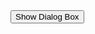 <!DOCTYPE html>
<html lang="en">
<head>
<meta charset="UTF-8">
<meta name="viewport" content="width=device-width, initial-scale=1.0">
<title>javascript</title>
<style>
/* Internal CSS */
body {
  font-family: Arial, sans-serif;
}

.container {
  text-align: center;
  margin-top: 100px;
}

.button {
  padding: 10px 20px;
  background-color: #007bff;
  color: #fff;
  border: none;
  cursor: pointer;
  border-radius: 5px;
}

.button:hover {
  background-color: #0056b3;
}

</style>
</head>
<body>

<div class="container">
  <button class="button" onclick="showDialog()">Show Dialog Box</button>
</div>

<script>
// Internal JavaScript
function showDialog() {
  var name = prompt("Please enter your name:", "GOPAL KUMAR");
  if (name != null && name != "") {
    var confirmation = confirm("RADHE RADHE  " + name + "! Are you sure you want to proceed?");
    if (confirmation) {
      alert("Welcome, " + name + "! You have successfully proceeded.");
    } else {
      alert("Action cancelled.");
    }
  } else {
    alert("You didn't provide your name. Action cancelled.");
  }
}
</script>

</body>
</html>
